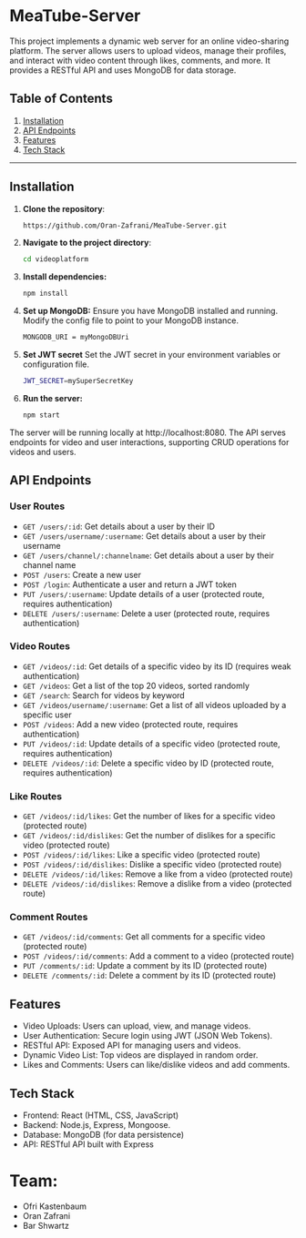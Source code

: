 # MeaTube-Server
This project implements a dynamic web server for an online video-sharing platform. The server allows users to upload videos, manage their profiles, and interact with video content through likes, comments, and more. It provides a RESTful API and uses MongoDB for data storage.

## Table of Contents

1. [Installation](#installation)
2. [API Endpoints](#api-endpoints)
3. [Features](#features)
4. [Tech Stack](#tech-stack)

---

## Installation

1. **Clone the repository**:
   ```bash
   https://github.com/Oran-Zafrani/MeaTube-Server.git
2. **Navigate to the project directory**:
   ```bash
   cd videoplatform
3. **Install dependencies:**
   ```bash
   npm install
4. **Set up MongoDB:**
   Ensure you have MongoDB installed and running. Modify the config file to point to your MongoDB instance.
   ```bash
   MONGODB_URI = myMongoDBUri
5. **Set JWT secret**
   Set the JWT secret in your environment variables or configuration file.
   ```bash
   JWT_SECRET=mySuperSecretKey
6. **Run the server:**
   ```bash
   npm start
   
The server will be running locally at http://localhost:8080. The API serves endpoints for video and user interactions, supporting CRUD operations for videos and users.

## API Endpoints

### User Routes
- `GET /users/:id`: Get details about a user by their ID
- `GET /users/username/:username`: Get details about a user by their username
- `GET /users/channel/:channelname`: Get details about a user by their channel name
- `POST /users`: Create a new user
- `POST /login`: Authenticate a user and return a JWT token
- `PUT /users/:username`: Update details of a user (protected route, requires authentication)
- `DELETE /users/:username`: Delete a user (protected route, requires authentication)

### Video Routes
- `GET /videos/:id`: Get details of a specific video by its ID (requires weak authentication)
- `GET /videos`: Get a list of the top 20 videos, sorted randomly
- `GET /search`: Search for videos by keyword
- `GET /videos/username/:username`: Get a list of all videos uploaded by a specific user
- `POST /videos`: Add a new video (protected route, requires authentication)
- `PUT /videos/:id`: Update details of a specific video (protected route, requires authentication)
- `DELETE /videos/:id`: Delete a specific video by ID (protected route, requires authentication)

### Like Routes
- `GET /videos/:id/likes`: Get the number of likes for a specific video (protected route)
- `GET /videos/:id/dislikes`: Get the number of dislikes for a specific video (protected route)
- `POST /videos/:id/likes`: Like a specific video (protected route)
- `POST /videos/:id/dislikes`: Dislike a specific video (protected route)
- `DELETE /videos/:id/likes`: Remove a like from a video (protected route)
- `DELETE /videos/:id/dislikes`: Remove a dislike from a video (protected route)

### Comment Routes
- `GET /videos/:id/comments`: Get all comments for a specific video (protected route)
- `POST /videos/:id/comments`: Add a comment to a video (protected route)
- `PUT /comments/:id`: Update a comment by its ID (protected route)
- `DELETE /comments/:id`: Delete a comment by its ID (protected route)

## Features
- Video Uploads: Users can upload, view, and manage videos.
- User Authentication: Secure login using JWT (JSON Web Tokens).
- RESTful API: Exposed API for managing users and videos.
- Dynamic Video List: Top videos are displayed in random order.
- Likes and Comments: Users can like/dislike videos and add comments.
   
## Tech Stack
- Frontend: React (HTML, CSS, JavaScript)
- Backend: Node.js, Express, Mongoose.
- Database: MongoDB (for data persistence)
- API: RESTful API built with Express

# Team:
- Ofri Kastenbaum
- Oran Zafrani
- Bar Shwartz
